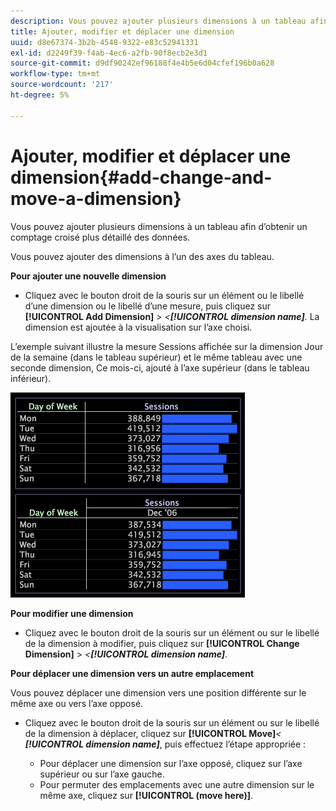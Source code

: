 ```yaml
---
description: Vous pouvez ajouter plusieurs dimensions à un tableau afin d’obtenir un comptage croisé plus détaillé des données.
title: Ajouter, modifier et déplacer une dimension
uuid: d8e67374-3b2b-4548-9322-e83c52941331
exl-id: d2249f39-f4ab-4ec6-a2fb-90f8ecb2e3d1
source-git-commit: d9df90242ef96188f4e4b5e6d04cfef196b0a628
workflow-type: tm+mt
source-wordcount: '217'
ht-degree: 5%

---
```


# Ajouter, modifier et déplacer une dimension{#add-change-and-move-a-dimension}

Vous pouvez ajouter plusieurs dimensions à un tableau afin d’obtenir un comptage croisé plus détaillé des données.

Vous pouvez ajouter des dimensions à l’un des axes du tableau.

**Pour ajouter une nouvelle dimension**

* Cliquez avec le bouton droit de la souris sur un élément ou le libellé d’une dimension ou le libellé d’une mesure, puis cliquez sur **[!UICONTROL Add Dimension]** > *&lt;**[!UICONTROL dimension name]**.* La dimension est ajoutée à la visualisation sur l’axe choisi.

L’exemple suivant illustre la mesure Sessions affichée sur la dimension Jour de la semaine (dans le tableau supérieur) et le même tableau avec une seconde dimension, Ce mois-ci, ajouté à l’axe supérieur (dans le tableau inférieur).

![](assets/vis_Table_CrossTab.png)

**Pour modifier une dimension**

* Cliquez avec le bouton droit de la souris sur un élément ou sur le libellé de la dimension à modifier, puis cliquez sur **[!UICONTROL Change Dimension]** > *&lt;**[!UICONTROL dimension name]***.

**Pour déplacer une dimension vers un autre emplacement**

Vous pouvez déplacer une dimension vers une position différente sur le même axe ou vers l’axe opposé.

* Cliquez avec le bouton droit de la souris sur un élément ou sur le libellé de la dimension à déplacer, cliquez sur **[!UICONTROL Move]***&lt; **[!UICONTROL dimension name]***, puis effectuez l’étape appropriée :

   * Pour déplacer une dimension sur l’axe opposé, cliquez sur l’axe supérieur ou sur l’axe gauche.
   * Pour permuter des emplacements avec une autre dimension sur le même axe, cliquez sur **[!UICONTROL (move here)]**.
